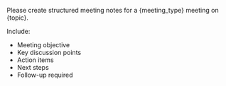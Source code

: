 Please create structured meeting notes for a {meeting_type} meeting on {topic}.

Include:
- Meeting objective
- Key discussion points
- Action items
- Next steps
- Follow-up required